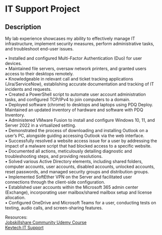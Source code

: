 <h1>IT Support Project</h1>

<h2>Description</h2>

My lab experience showcases my ability to effectively manage IT infrastructure, implement security measures, perform administrative tasks, and troubleshoot end-user issues.

• Installed and configured Multi-Factor Authentication (Duo) for user devices. <br/>
• Maintained file servers, oversaw network printers, and granted users access to their desktops remotely. <br/>
• Knowledgeable in relevant call and ticket tracking applications (Jira/ServiceNow), establishing accurate documentation and tracking of IT incidents and requests. <br/>
• Created a PowerShell script to automate user account administration tasks, and configured TCP/IPv4 to join computers to a domain. <br/>
• Deployed software (chrome) to desktops and laptops using PDQ Deploy. Maintained an updated inventory of hardware and software with PDQ Inventory. <br/>
• Administered VMware Fusion to install and configure Windows 10, 11, and Server 2022 in a virtualized setting. <br/>
• Demonstrated the process of downloading and installing Outlook on a user’s PC, alongside guiding accessing Outlook via the web interface. <br/>
• Successfully resolved a website access issue for a user by addressing the impact of a malware script that had blocked access to a specific website. <br/>
• Documented all actions, meticulously detailing diagnostic and troubleshooting steps, and providing resolutions. <br/>
• Solved various Active Directory elements, including shared folders, computer accounts, user accounts, disabled accounts, unlocked accounts, reset passwords, and managed security groups and distribution groups. <br/>
• Implemented SoftEther VPN on the Server and facilitated user connections through the client-side configuration. <br/>
• Established user accounts within the Microsoft 365 admin center (Exchange), incorporating user mailbox/shared mailbox setup and license allocation. <br/>
• Configured OneDrive and Microsoft Teams for a user, conducting tests on texting, audio calls, and screen-sharing features. <br/>

Resources: <br/>
[Jobskillshare Community Udemy Course](https://www.udemy.com/course/it-support-project-for-it-professionals/) <br/>
[Kevtech IT Support](https://www.youtube.com/watch?v=tjqIcaB8StI) <br/>

<br />

</p>

<!--
 ```diff
- text in red
+ text in green
! text in orange
# text in gray
@@ text in purple (and bold)@@
```
--!>
